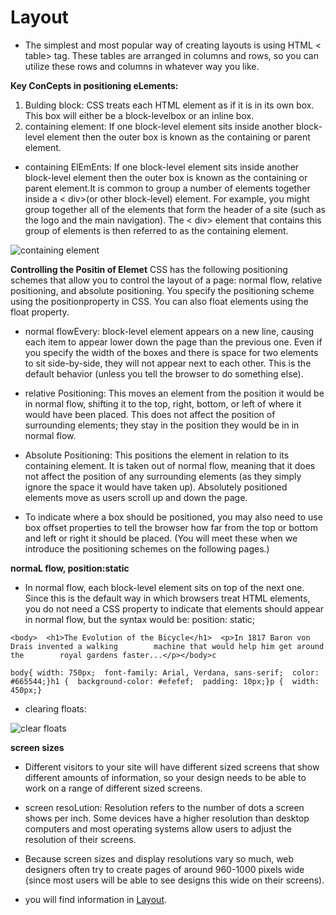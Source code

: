 # Layout 
 
* The simplest and most popular way of creating layouts is using HTML < table> tag. These tables are arranged in columns and rows, so you can utilize these rows and columns in whatever way you like.
 
**Key ConCepts in positioning eLements:**
1. Bulding block: CSS treats each HTML element as if it is in its own box. This box will either be a block-levelbox or an inline box.
2. containing element: If one block-level element sits inside another block-level element then the outer box is known as the containing or parent element. 
* containing ElEmEnts: If one block-level element sits inside another block-level element then the outer box is known as the containing or parent element.It is common to group a number of elements together inside a < div>(or other block-level) element. For example, you might group together all of the elements that form the header of a site (such as the logo and the main navigation). The < div> element that contains this group of elements is then referred to as the containing element.
 
![containing element](https://slideplayer.com/16646897/96/images/slide_2.jpg)
 
**Controlling the Positin of Elemet**
CSS has the following positioning schemes that allow you to control the layout of a page: normal flow, relative positioning, and absolute positioning. You specify the positioning scheme using the positionproperty in CSS. You can also float elements using the float property.
 
* normal flowEvery: block-level element appears on a new line, causing each item to appear lower down the page than the previous one. Even if you specify the width of the boxes and there is space for two elements to sit side-by-side, they will not appear next to each other. This is the default behavior (unless you tell the browser to do something else).
* relative Positioning: This moves an element from the position it would be in normal flow, shifting it to the top, right, bottom, or left of where it would have been placed. This does not affect the position of surrounding elements; they stay in the position they would be in in normal flow.
* Absolute Positioning: This positions the element in relation to its containing element. It is taken out of normal flow, meaning that it does not affect the position of any surrounding elements (as they simply ignore the space it would have taken up). Absolutely positioned elements move as users scroll up and down the page.
 
* To indicate where a box should be positioned, you may also need to use box offset properties to tell the browser how far from the top or bottom and left or right it should be placed. (You will meet these when we introduce the positioning schemes on the following pages.)
 
**normaL flow, position:static**
* In normal flow, each block-level element sits on top of the next one. Since this is the default way in which browsers treat HTML elements, you do not need a CSS property to indicate that elements should appear in normal flow, but the syntax would be: position: static; 
 
```
<body>  <h1>The Evolution of the Bicycle</h1>  <p>In 1817 Baron von Drais invented a walking        machine that would help him get around the        royal gardens faster...</p></body>c
```
```
body{ width: 750px;  font-family: Arial, Verdana, sans-serif;  color: #665544;}h1 {  background-color: #efefef;  padding: 10px;}p {  width: 450px;}
```
 
* clearing floats:
 
![clear floats](https://i.stack.imgur.com/6s48p.png)
 
**screen sizes**
* Different visitors to your site will have different sized screens that show different amounts of information, so your design needs to be able to work on a range of different sized screens.
 
* screen resoLution: Resolution refers to the number of dots a screen shows per inch. Some devices have a higher resolution than desktop computers and most operating systems allow users to adjust the resolution of their screens.
 
* Because screen sizes and display resolutions vary so much, web designers often try to create pages of around 960-1000 pixels wide (since most users will be able to see designs this wide on their screens).
 
* you will find information in [Layout](https://www.w3schools.com/html/html_layout.asp).